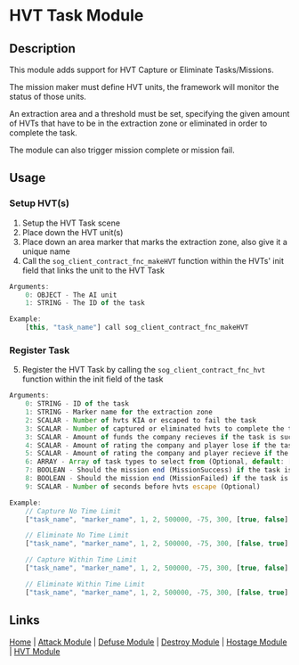 # HVT Task Module
## Description
This module adds support for HVT Capture or Eliminate Tasks/Missions.

The mission maker must define HVT units, the framework will monitor the status of those units.

An extraction area and a threshold must be set, specifying the given amount of HVTs that have to be in the extraction zone or eliminated in order to complete the task.

The module can also trigger mission complete or mission fail.

## Usage
### Setup HVT(s)
1. Setup the HVT Task scene
2. Place down the HVT unit(s)
3. Place down an area marker that marks the extraction zone, also give it a unique name
4. Call the `sog_client_contract_fnc_makeHVT` function within the HVTs' init field that links the unit to the HVT Task

```js
Arguments:
	0: OBJECT - The AI unit
	1: STRING - The ID of the task

Example:
	[this, "task_name"] call sog_client_contract_fnc_makeHVT
```

### Register Task
5. Register the HVT Task by calling the `sog_client_contract_fnc_hvt` function within the init field of the task

```js
Arguments:
	0: STRING - ID of the task
	1: STRING - Marker name for the extraction zone
	2: SCALAR - Number of hvts KIA or escaped to fail the task
	3: SCALAR - Number of captured or eliminated hvts to complete the task
	3: SCALAR - Amount of funds the company recieves if the task is successful
	4: SCALAR - Amount of rating the company and player lose if the task is failed
	5: SCALAR - Amount of rating the company and player recieve if the task is successful
	6: ARRAY - Array of task types to select from (Optional, default: [true, false])
	7: BOOLEAN - Should the mission end (MissionSuccess) if the task is successful (Optional, default: false)
	8: BOOLEAN - Should the mission end (MissionFailed) if the task is failed (Optional, default: false)
	9: SCALAR - Number of seconds before hvts escape (Optional)

Example:
	// Capture No Time Limit
	["task_name", "marker_name", 1, 2, 500000, -75, 300, [true, false], false, false] call sog_client_contract_fnc_hvt

	// Eliminate No Time Limit
	["task_name", "marker_name", 1, 2, 500000, -75, 300, [false, true], false, false] call sog_client_contract_fnc_hvt

	// Capture Within Time Limit
	["task_name", "marker_name", 1, 2, 500000, -75, 300, [true, false], false, false, 45] spawn sog_client_contract_fnc_hvt

	// Eliminate Within Time Limit
	["task_name", "marker_name", 1, 2, 500000, -75, 300, [false, true], false, false, 45] spawn sog_client_contract_fnc_hvt
```

## Links
[Home](framework/index) |
[Attack Module](framework/attack) |
[Defuse Module](framework/defuse) |
[Destroy Module](framework/destroy) |
[Hostage Module](framework/hostage) |
[HVT Module](framework/hvt)